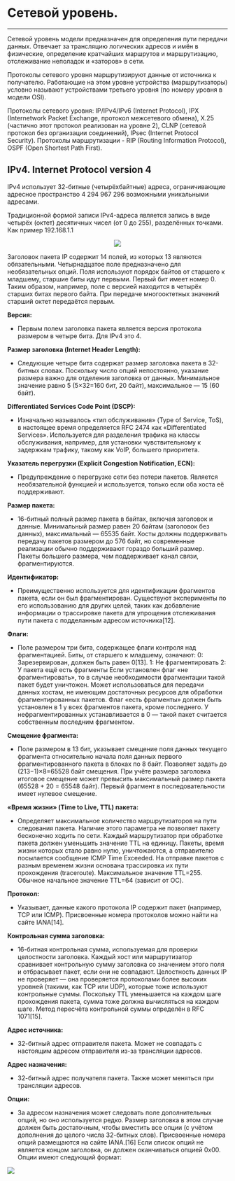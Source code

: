 # Сетевой уровень.
_ _ _
Сетевой уровень модели предназначен для определения пути передачи данных. Отвечает за трансляцию логических адресов и имён в физические, определение кратчайших маршрутов и маршрутизацию, отслеживание неполадок и «заторов» в сети.

Протоколы сетевого уровня маршрутизируют данные от источника к получателю. Работающие на этом уровне устройства (маршрутизаторы) условно называют устройствами третьего уровня (по номеру уровня в модели OSI).

Протоколы сетевого уровня: IP/IPv4/IPv6 (Internet Protocol), IPX (Internetwork Packet Exchange, протокол межсетевого обмена), X.25 (частично этот протокол реализован на уровне 2), CLNP (сетевой протокол без организации соединений), IPsec (Internet Protocol Security). Протоколы маршрутизации - RIP (Routing Information Protocol), OSPF (Open Shortest Path First).
## IPv4. Internet Protocol version 4
IPv4 использует 32-битные (четырёхбайтные) адреса, ограничивающие адресное пространство 4 294 967 296 возможными уникальными адресами.

Традиционной формой записи IPv4-адреса является запись в виде четырёх (октет) десятичных чисел (от 0 до 255), разделённых точками. Как пример 192.168.1.1

<p align="center">
<image src="https://github.com/LLlMEJIb87/OTUS-learning/blob/master/5.%20Network%20layer.%20IP/ipv4.PNG">
</p>

Заголовок пакета IP содержит 14 полей, из которых 13 являются обязательными. Четырнадцатое поле предназначено для необязательных опций. Поля используют порядок байтов от старшего к младшему, старшие биты идут первыми. Первый бит имеет номер 0. Таким образом, например, поле с версией находится в четырёх старших битах первого байта. При передаче многооктетных значений старший октет передаётся первым.

**Версия:**
- Первым полем заголовка пакета является версия протокола размером в четыре бита. Для IPv4 это 4.

**Размер заголовка (Internet Header Length):**
- Следующие четыре бита содержат размер заголовка пакета в 32-битных словах. Поскольку число опций непостоянно, указание размера важно для отделения заголовка от данных. Минимальное значение равно 5 (5×32=160 бит, 20 байт), максимальное — 15 (60 байт).

**Differentiated Services Code Point (DSCP):**
- Изначально называлось «тип обслуживания» (Type of Service, ToS), в настоящее время определяется RFC 2474 как «Differentiated Services». Используется для разделения трафика на классы обслуживания, например, для установки чувствительному к задержкам трафику, такому как VoIP, большего приоритета.

**Указатель перегрузки (Explicit Congestion Notification, ECN):**
- Предупреждение о перегрузке сети без потери пакетов. Является необязательной функцией и используется, только если оба хоста её поддерживают.

**Размер пакета:**
- 16-битный полный размер пакета в байтах, включая заголовок и данные. Минимальный размер равен 20 байтам (заголовок без данных), максимальный — 65535 байт. Хосты должны поддерживать передачу пакетов размером до 576 байт, но современные реализации обычно поддерживают гораздо больший размер. Пакеты большего размера, чем поддерживает канал связи, фрагментируются.

**Идентификатор:**
- Преимущественно используется для идентификации фрагментов пакета, если он был фрагментирован. Существуют эксперименты по его использованию для других целей, таких как добавление информации о трассировке пакета для упрощения отслеживания пути пакета с подделанным адресом источника[12].

**Флаги:**
- Поле размером три бита, содержащее флаги контроля над фрагментацией. Биты, от старшего к младшему, означают:
0: Зарезервирован, должен быть равен 0[13].
1: Не фрагментировать
2: У пакета ещё есть фрагменты
Если установлен флаг «не фрагментировать», то в случае необходимости фрагментации такой пакет будет уничтожен. Может использоваться для передачи данных хостам, не имеющим достаточных ресурсов для обработки фрагментированных пакетов.
Флаг «есть фрагменты» должен быть установлен в 1 у всех фрагментов пакета, кроме последнего. У нефрагментированных устанавливается в 0 — такой пакет считается собственным последним фрагментом.

**Смещение фрагмента:**
- Поле размером в 13 бит, указывает смещение поля данных текущего фрагмента относительно начала поля данных первого фрагментированного пакета в блоках по 8 байт. Позволяет задать до (213−1)×8=65528 байт смещения. При учёте размера заголовка итоговое смещение может превысить максимальный размер пакета (65528 + 20 = 65548 байт). Первый фрагмент в последовательности имеет нулевое смещение.

**«Время жизни» (Time to Live, TTL) пакета:**
- Определяет максимальное количество маршрутизаторов на пути следования пакета. Наличие этого параметра не позволяет пакету бесконечно ходить по сети. Каждый маршрутизатор при обработке пакета должен уменьшить значение TTL на единицу. Пакеты, время жизни которых стало равно нулю, уничтожаются, а отправителю посылается сообщение ICMP Time Exceeded. На отправке пакетов с разным временем жизни основана трассировка их пути прохождения (traceroute). Максимальное значение TTL=255. Обычное начальное значение TTL=64 (зависит от ОС).

**Протокол:**
- Указывает, данные какого протокола IP содержит пакет (например, TCP или ICMP). Присвоенные номера протоколов можно найти на сайте IANA[14].

**Контрольная сумма заголовка:**
- 16-битная контрольная сумма, используемая для проверки целостности заголовка. Каждый хост или маршрутизатор сравнивает контрольную сумму заголовка со значением этого поля и отбрасывает пакет, если они не совпадают. Целостность данных IP не проверяет — она проверяется протоколами более высоких уровней (такими, как TCP или UDP), которые тоже используют контрольные суммы.
Поскольку TTL уменьшается на каждом шаге прохождения пакета, сумма тоже должна вычисляться на каждом шаге. Метод пересчёта контрольной суммы определён в RFC 1071[15].

**Адрес источника:**
- 32-битный адрес отправителя пакета. Может не совпадать с настоящим адресом отправителя из-за трансляции адресов.

**Адрес назначения:**
- 32-битный адрес получателя пакета. Также может меняться при трансляции адресов.

**Опции:**
- За адресом назначения может следовать поле дополнительных опций, но оно используется редко. Размер заголовка в этом случае должен быть достаточным, чтобы вместить все опции (с учётом дополнения до целого числа 32-битных слов). Присвоенные номера опций размещаются на сайте IANA.[16]
Если список опций не является концом заголовка, он должен оканчиваться опцией 0x00. Опции имеют следующий формат:
<image src="https://github.com/LLlMEJIb87/OTUS-learning/blob/master/5.%20Network%20layer.%20IP/opcii_ipv4.PNG">